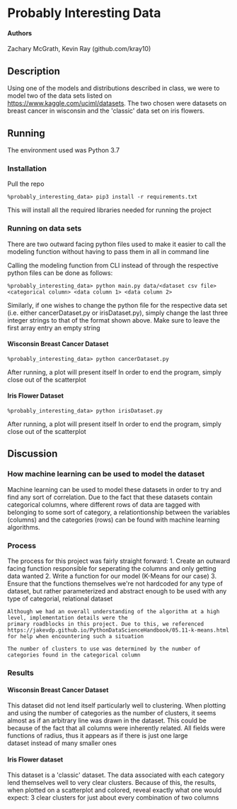 # Probably Interesting Data

#### Authors
Zachary McGrath, Kevin Ray (github.com/kray10)

## Description
Using one of the models and distributions described in class, we were to model two 
of the data sets listed on https://www.kaggle.com/uciml/datasets. The two chosen
were datasets on breast cancer in wisconsin and the 'classic' data set on iris flowers.

## Running 

The environment used was Python 3.7

### Installation

Pull the repo

```
%probably_interesting_data> pip3 install -r requirements.txt
```

This will install all the required libraries needed for running the project

### Running on data sets

There are two outward facing python files used to make it easier to call the modeling 
function without having to pass them in all in command line

Calling the modeling function from CLI instead of through the respective python files can be 
done as follows:

```
%probably_interesting_data> python main.py data/<dataset csv file> <categorical column> <data column 1> <data column 2>
```

Similarly, if one wishes to change the python file for the respective data set (i.e. either cancerDataset.py or irisDataset.py),
simply change the last three integer strings to that of the format shown above. Make sure to leave the first array entry an empty string

#### Wisconsin Breast Cancer Dataset

```
%probably_interesting_data> python cancerDataset.py
```
After running, a plot will present itself 
In order to end the program, simply close out of the scatterplot

#### Iris Flower Dataset

```
%probably_interesting_data> python irisDataset.py
```
After running, a plot will present itself 
In order to end the program, simply close out of the scatterplot

## Discussion
### How machine learning can be used to model the dataset
Machine learning can be used to model these datasets in order to try and find any sort of correlation.
Due to the fact that these datasets contain categorical columns, where different rows of data are tagged 
with belonging to some sort of category, a relationtionship between the variables (columns) and the categories
(rows) can be found with machine learning algorithms.

### Process
The process for this project was fairly straight forward:
	1. Create an outward facing function responsible for seperating the columns and only getting data wanted
	2. Write a function for our model (K-Means for our case)
	3. Ensure that the functions themselves we're not hardcoded for any type of dataset, but rather parameterized
	   and abstract enough to be used with any type of categorial, relational dataset

	Although we had an overall understanding of the algorithm at a high level, implementation details were the 
	primary roadblocks in this project. Due to this, we referenced https://jakevdp.github.io/PythonDataScienceHandbook/05.11-k-means.html
	for help when encountering such a situation

	The number of clusters to use was determined by the number of categories found in the categorical column

### Results

#### Wisconsin Breast Cancer Dataset
This dataset did not lend itself particularly well to clustering. When plotting and using the number of categories as 
the number of clusters, it seems almost as if an arbitrary line was drawn in the dataset. This could be because of the fact 
that all columns were inherently related. All fields were functions of radius, thus it appears as if there is just one large  
dataset instead of many smaller ones 

#### Iris Flower dataset

This dataset is a 'classic' dataset. The data associated with each category lend themselves well to very clear clusters.
Because of this, the results, when plotted on a scatterplot and colored, reveal exactly what one would expect: 3 clear clusters 
for just about every combination of two columns